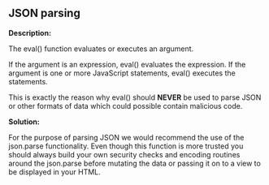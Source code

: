 JSON parsing
-------

**Description:**

The eval() function evaluates or executes an argument.

If the argument is an expression, eval() evaluates the expression. If the argument is one
or more JavaScript statements, eval() executes the statements.

This is exactly the reason why eval() should **NEVER** be used to parse JSON or other
formats of data which could possible contain malicious code.


**Solution:**

For the purpose of parsing JSON we would recommend the use of the json.parse functionality.
Even though this function is more trusted you should always build your own security checks
and encoding routines around the json.parse before mutating the data or passing it on to
a view to be displayed in your HTML.
